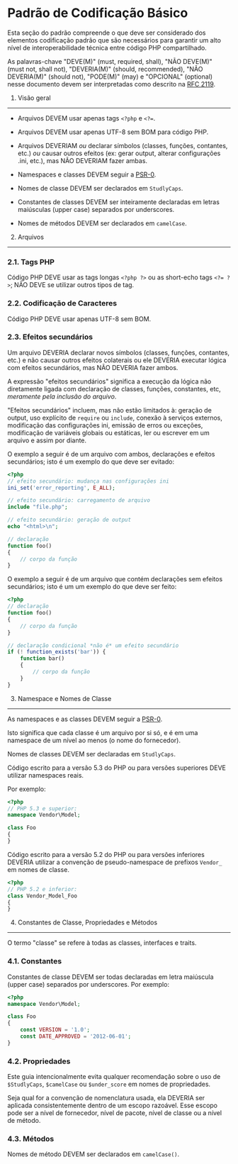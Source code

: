 Padrão de Codificação Básico
============================

Esta seção do padrão compreende o que deve ser considerado dos elementos codificação padrão que são necessários para garantir um alto nível de interoperabilidade técnica entre código PHP compartilhado.

As palavras-chave "DEVE(M)" (must, required, shall), "NÃO DEVE(M)" (must not, shall not), "DEVERIA(M)" (should, recommended), "NÃO DEVERIA(M)" (should not), "PODE(M)" (may) e "OPCIONAL" (optional) nesse documento devem ser interpretadas como descrito na [RFC 2119](http://www.ietf.org/rfc/rfc2119.txt).

[PSR-0]: https://github.com/php-fig/fig-standards/blob/master/accepted/PSR-0.md


1. Visão geral
--------------

- Arquivos DEVEM usar apenas tags `<?php` e `<?=`.

- Arquivos DEVEM usar apenas UTF-8 sem BOM para código PHP.

- Arquivos DEVERIAM _ou_ declarar símbolos (classes, funções, contantes, etc.) _ou_ causar outros efeitos (ex: gerar output, alterar configurações .ini, etc.), mas NÃO DEVERIAM fazer ambas.

- Namespaces e classes DEVEM seguir a [PSR-0][].

- Nomes de classe DEVEM ser declarados em `StudlyCaps`.

- Constantes de classes DEVEM ser inteiramente declaradas em letras maiúsculas (upper case) separados por underscores.

- Nomes de métodos DEVEM ser declarados em `camelCase`.


2. Arquivos
-----------

### 2.1. Tags PHP

Código PHP DEVE usar as tags longas `<?php ?>` ou as short-echo tags `<?= ?>`; NÃO DEVE se utilizar outros tipos de tag.

### 2.2. Codificação de Caracteres

Código PHP DEVE usar apenas UTF-8 sem BOM.

### 2.3. Efeitos secundários

Um arquivo DEVERIA declarar novos símbolos (classes, funções, contantes, etc.) e não causar outros efeitos colaterais ou ele DEVERIA executar lógica com efeitos secundários, mas NÃO DEVERIA fazer ambos.

A expressão "efeitos secundários" significa a execução da lógica não diretamente ligada com declaração de classes, funções, constantes, etc, _meramente pela inclusão do arquivo_.

"Efeitos secundários" incluem, mas não estão limitados à: geração de output, uso explícito de `require` ou `include`, conexão à serviços externos, modificação das configurações ini, emissão de erros ou exceções, modificação de variáveis ​​globais ou estáticas,
ler ou escrever em um arquivo e assim por diante.

O exemplo a seguir é de um arquivo com ambos, declarações e efeitos secundários; isto é um exemplo do que deve ser evitado:

```php
<?php
// efeito secundário: mudança nas configurações ini
ini_set('error_reporting', E_ALL);

// efeito secundário: carregamento de arquivo
include "file.php";

// efeito secundário: geração de output
echo "<html>\n";

// declaração
function foo()
{
    // corpo da função
}
```

O exemplo a seguir é de um arquivo que contém declarações sem efeitos secundários; isto é um um exemplo do que deve ser feito:

```php
<?php
// declaração
function foo()
{
    // corpo da função
}

// declaração condicional *não é* um efeito secundário
if (! function_exists('bar')) {
    function bar()
    {
        // corpo da função
    }
}
```


3. Namespace e Nomes de Classe
------------------------------

As namespaces e as classes DEVEM seguir a [PSR-0][].

Isto significa que cada classe é um arquivo por si só, e é em uma namespace de um nível ao menos (o nome do fornecedor).

Nomes de classes DEVEM ser declaradas em `StudlyCaps`.

Código escrito para a versão 5.3 do PHP ou para versões superiores DEVE utilizar namespaces reais.

Por exemplo:

```php
<?php
// PHP 5.3 e superior:
namespace Vendor\Model;

class Foo
{
}
```

Código escrito para a versão 5.2 do PHP ou para versões inferiores DEVERIA utilizar a convenção de pseudo-namespace de prefixos `Vendor_` em nomes de classe.

```php
<?php
// PHP 5.2 e inferior:
class Vendor_Model_Foo
{
}
```

4. Constantes de Classe, Propriedades e Métodos
-----------------------------------------------

O termo "classe" se refere à todas as classes, interfaces e traits.

### 4.1. Constantes

Constantes de classe DEVEM ser todas declaradas em letra maiúscula (upper case) separados por underscores. Por exemplo:
```php
<?php
namespace Vendor\Model;

class Foo
{
    const VERSION = '1.0';
    const DATE_APPROVED = '2012-06-01';
}
```

### 4.2. Propriedades

Este guia intencionalmente evita qualquer recomendação sobre o uso de `$StudlyCaps`, `$camelCase` ou `$under_score` em nomes de propriedades.

Seja qual for a convenção de nomenclatura usada, ela DEVERIA ser aplicada consistentemente dentro de um escopo razoável. Esse escopo pode ser a nível de fornecedor, nível de pacote, nível de classe ou a nível de método.

### 4.3. Métodos

Nomes de método DEVEM ser declarados em `camelCase()`.

